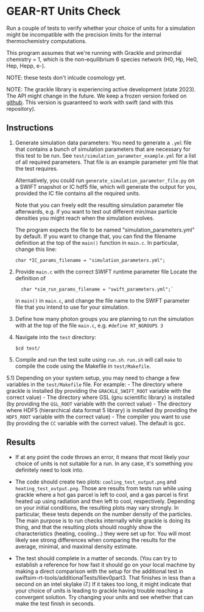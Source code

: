 GEAR-RT Units Check
=====================

Run a couple of tests to verify whether your choice of units for a simulation
might be incompatible with the precision limits for the internal thermochemistry
computations.

This program assumes that we're running with Grackle and primordial chemistry =
1, which is the non-equilibrium 6 species network (H0, Hp, He0, Hep, Hepp, e-).

NOTE: these tests don't inlcude cosmology yet.

NOTE: The grackle library is experiencing active development (state 2023). The
API might change in the future. We keep a frozen version forked on
[github](https://github.com/mladenivkovic/grackle-swift). This version is
guaranteed to work with swift (and with this repository).






Instructions
-------------

1)  Generate simulation data parameters: You need to generate a `.yml` file
    that contains a bunch of simulation parameters that are necessary for this test
    to be run. See `test/simulation_parameter_example.yml` for a list of all
    required parameters. That file is an example parameter yml file that the test
    requires.

    Alternatively, you could run `generate_simulation_parameter_file.py` on a
    SWIFT snapshot or IC hdf5 file, which will generate the output for you,
    provided the IC file contains all the required units.

    Note that you can freely edit the resulting simulation parameter file
    afterwards, e.g. if you want to test out different min/max particle
    densities you might reach when the simulation evolves.

    The program expects the file to be named "simulation_parameters.yml" by
    default. If you want to change that, you can find the filename definition
    at the top of the `main()` function in `main.c`. In particular, change this
    line: 

    ``` 
    char *IC_params_filename = "simulation_parameters.yml"; 
    ```

2)  Provide `main.c` with the correct SWIFT runtime parameter file
    Locate the definition of 

    ```
      char *sim_run_params_filename = "swift_parameters.yml";`
    ```

    in `main()` in `main.c`, and change the file name to the SWIFT parameter
    file that you intend to use for your simulation.

3)  Define how many photon groups you are planning to run the simulation 
    with at the top of the file `main.c`, e.g. `#define RT_NGROUPS 3`

4)  Navigate into the `test` directory:
    ```
    $cd test/
    ```
5)  Compile and run the test suite using `run.sh`.
    `run.sh` will call `make` to compile the code using the Makefile in
    `test/Makefile`.

5.1) Depending on your system setup, you may need to change a
    few variables in the `test/Makefile` file. For example:
    - The directory where grackle is installed (by providing the
      `GRACKLE_SWIFT_ROOT` variable with the correct value)
    - The directory where GSL (gnu scientific library) is installed (by
      providing the `GSL_ROOT` variable with the correct value)
    - The directory where HDF5 (hierarchical data format 5 library) is
      installed (by providing the `HDF5_ROOT` variable with the correct value)
    - The compiler you want to use (by providing the `CC` variable with the
      correct value). The default is gcc.


Results
----------

-   If at any point the code throws an error, it means that most likely your 
    choice of units is not suitable for a run. In any case, it's something
    you definitely need to look into.

-   The code should create two plots: `cooling_test_output.png` and 
    `heating_test_output.png`. Those are results from tests run while using
    grackle where a hot gas parcel is left to cool, and a gas parcel is first
    heated up using radiation and then left to cool, respectively.
    Depending on your initial conditions, the resulting plots may vary 
    strongly. In particular, these tests depends on the number density of the
    particles. The main purpose is to run checks internally while grackle is
    doing its thing, and that the resulting plots should roughly show the 
    characteristics (heating, cooling...) they were set up for. You will most
    likely see strong differences when comparing the results for the average,
    minimal, and maximal density estimate.

-   The test should complete in a matter of seconds. (You can try to establish
    a reference for how fast it should go on your local machine by making a
    direct comparison with the setup for the additional test in 
    swiftsim-rt-tools/additionalTests/Iliev0part3. That finishes in less than
    a second on an intel skylake i7.) If it takes too long, it might indicate 
    that your choice of units is leading to grackle having trouble reaching a 
    convergent solution. Try changing your units and see whether that can make 
    the test finish in seconds.

